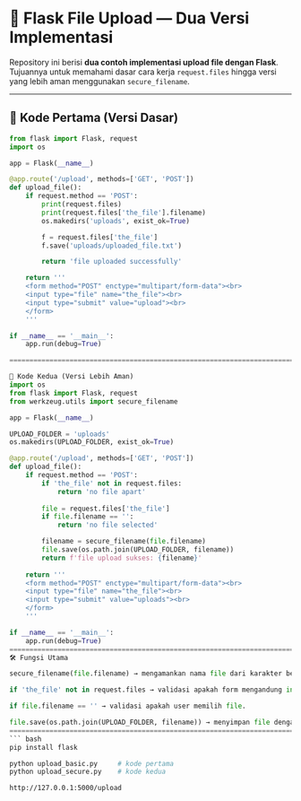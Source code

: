 # 📂 Flask File Upload — Dua Versi Implementasi

Repository ini berisi **dua contoh implementasi upload file dengan Flask**.  
Tujuannya untuk memahami dasar cara kerja `request.files` hingga versi yang lebih aman menggunakan `secure_filename`.

---

## 🔹 Kode Pertama (Versi Dasar)

```python
from flask import Flask, request 
import os

app = Flask(__name__)           

@app.route('/upload', methods=['GET', 'POST'])     
def upload_file():
    if request.method == 'POST':
        print(request.files)
        print(request.files['the_file'].filename)
        os.makedirs('uploads', exist_ok=True)  

        f = request.files['the_file']
        f.save('uploads/uploaded_file.txt')

        return 'file uploaded successfully'

    return '''
    <form method="POST" enctype="multipart/form-data"><br>
    <input type="file" name="the_file"><br>
    <input type="submit" value="upload"><br>
    </form>
    '''

if __name__ == '__main__':
    app.run(debug=True)

===========================================================================================================

🔹 Kode Kedua (Versi Lebih Aman)
import os
from flask import Flask, request 
from werkzeug.utils import secure_filename

app = Flask(__name__)

UPLOAD_FOLDER = 'uploads'
os.makedirs(UPLOAD_FOLDER, exist_ok=True)

@app.route('/upload', methods=['GET', 'POST'])
def upload_file():
    if request.method == 'POST':
        if 'the_file' not in request.files:
            return 'no file apart'
        
        file = request.files['the_file']
        if file.filename == '':
            return 'no file selected'

        filename = secure_filename(file.filename) 
        file.save(os.path.join(UPLOAD_FOLDER, filename))
        return f'file upload sukses: {filename}'
        
    return '''
    <form method="POST" enctype="multipart/form-data"><br>
    <input type="file" name="the_file"><br>
    <input type="submit" value="uploads"><br>
    </form>
    '''

if __name__ == '__main__':
    app.run(debug=True)
===========================================================================================================
🛠 Fungsi Utama

secure_filename(file.filename) → mengamankan nama file dari karakter berbahaya.

if 'the_file' not in request.files → validasi apakah form mengandung input file.

if file.filename == '' → validasi apakah user memilih file.

file.save(os.path.join(UPLOAD_FOLDER, filename)) → menyimpan file dengan nama asli (yang sudah diamankan).
===========================================================================================================
``` bash
pip install flask
```

``` bash
python upload_basic.py     # kode pertama
python upload_secure.py    # kode kedua
```

``` bash
http://127.0.0.1:5000/upload
```

